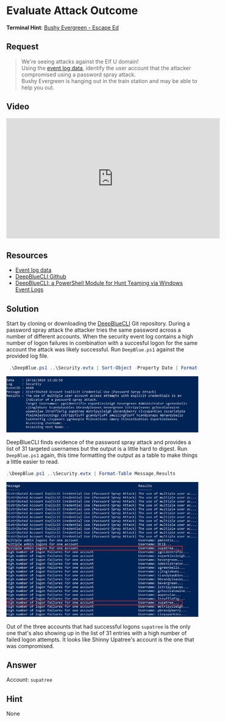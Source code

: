 # Evaluate Attack Outcome
**Terminal Hint**: [Bushy Evergreen - Escape Ed](../hints/h3.md)

## Request
> We're seeing attacks against the Elf U domain!  
> Using the [event log data](https://downloads.elfu.org/Security.evtx.zip), identify the user account that the attacker compromised using a password spray attack.  
> Bushy Evergreen is hanging out in the train station and may be able to help you out.

## Video
<div class="video-wrapper">
<iframe width="560" height="315" src="https://www.youtube.com/embed/qKo2HZOZzZ4?start=33" frameborder="0" allow="accelerometer; autoplay; encrypted-media; gyroscope; picture-in-picture" allowfullscreen></iframe>
</div>

## Resources
- [Event log data](https://downloads.elfu.org/Security.evtx.zip)
- [DeepBlueCLI Github](https://github.com/sans-blue-team/DeepBlueCLI)
- [DeepBlueCLI: a PowerShell Module for Hunt Teaming via Windows Event Logs](https://www.ericconrad.com/2016/09/deepbluecli-powershell-module-for-hunt.html)

## Solution
Start by cloning or downloading the [DeepBlueCLI](https://github.com/sans-blue-team/DeepBlueCLI) Git repository. During a password spray attack the attacker tries the same password across a number of different accounts. When the security event log contains a high number of logon failures in combination with a succesful logon for the same account the attack was likely successful. Run `DeepBlue.ps1` against the provided log file.

```powershell
 .\DeepBlue.ps1 ..\Security.evtx | Sort-Object -Property Date | Format-List
```

![DeepBlueCLI Output 1](../img/objectives/o3/o3_1.png)

DeepBlueCLI finds evidence of the password spray attack and provides a list of 31 targeted usernames but the output is a little hard to digest. Run `DeepBlue.ps1` again, this time formatting the output as a table to make things a little easier to read.

```powershell
.\DeepBlue.ps1 ..\Security.evtx | Format-Table Message,Results
```

![DeepBlueCLI Output 2](../img/objectives/o3/o3_2.png)

Out of the three accounts that had successful logons `supatree` is the only one that's also showing up in the list of 31 entries with a high number of failed logon attempts. It looks like Shinny Upatree's account is the one that was compromised.

## Answer
Account: `supatree`

## Hint
None
